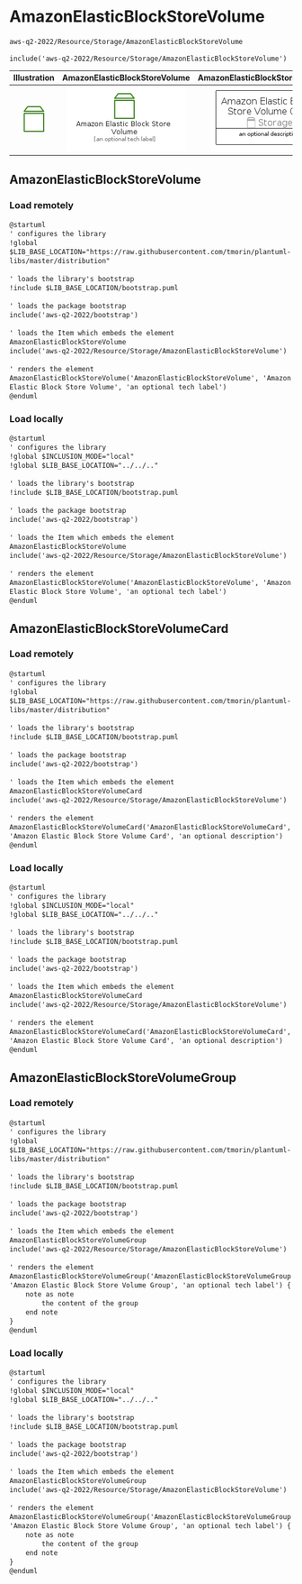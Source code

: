 # AmazonElasticBlockStoreVolume


```text
aws-q2-2022/Resource/Storage/AmazonElasticBlockStoreVolume
```

```text
include('aws-q2-2022/Resource/Storage/AmazonElasticBlockStoreVolume')
```



| Illustration | AmazonElasticBlockStoreVolume | AmazonElasticBlockStoreVolumeCard | AmazonElasticBlockStoreVolumeGroup |
| :---: | :---: | :---: | :---: |
| ![illustration for Illustration](../../../aws-q2-2022/Resource/Storage/AmazonElasticBlockStoreVolume.png) | ![illustration for AmazonElasticBlockStoreVolume](../../../aws-q2-2022/Resource/Storage/AmazonElasticBlockStoreVolume.Local.png) | ![illustration for AmazonElasticBlockStoreVolumeCard](../../../aws-q2-2022/Resource/Storage/AmazonElasticBlockStoreVolumeCard.Local.png) | ![illustration for AmazonElasticBlockStoreVolumeGroup](../../../aws-q2-2022/Resource/Storage/AmazonElasticBlockStoreVolumeGroup.Local.png) |




## AmazonElasticBlockStoreVolume

### Load remotely
```plantuml
@startuml
' configures the library
!global $LIB_BASE_LOCATION="https://raw.githubusercontent.com/tmorin/plantuml-libs/master/distribution"

' loads the library's bootstrap
!include $LIB_BASE_LOCATION/bootstrap.puml

' loads the package bootstrap
include('aws-q2-2022/bootstrap')

' loads the Item which embeds the element AmazonElasticBlockStoreVolume
include('aws-q2-2022/Resource/Storage/AmazonElasticBlockStoreVolume')

' renders the element
AmazonElasticBlockStoreVolume('AmazonElasticBlockStoreVolume', 'Amazon Elastic Block Store Volume', 'an optional tech label')
@enduml
```

### Load locally
```plantuml
@startuml
' configures the library
!global $INCLUSION_MODE="local"
!global $LIB_BASE_LOCATION="../../.."

' loads the library's bootstrap
!include $LIB_BASE_LOCATION/bootstrap.puml

' loads the package bootstrap
include('aws-q2-2022/bootstrap')

' loads the Item which embeds the element AmazonElasticBlockStoreVolume
include('aws-q2-2022/Resource/Storage/AmazonElasticBlockStoreVolume')

' renders the element
AmazonElasticBlockStoreVolume('AmazonElasticBlockStoreVolume', 'Amazon Elastic Block Store Volume', 'an optional tech label')
@enduml
```

## AmazonElasticBlockStoreVolumeCard

### Load remotely
```plantuml
@startuml
' configures the library
!global $LIB_BASE_LOCATION="https://raw.githubusercontent.com/tmorin/plantuml-libs/master/distribution"

' loads the library's bootstrap
!include $LIB_BASE_LOCATION/bootstrap.puml

' loads the package bootstrap
include('aws-q2-2022/bootstrap')

' loads the Item which embeds the element AmazonElasticBlockStoreVolumeCard
include('aws-q2-2022/Resource/Storage/AmazonElasticBlockStoreVolume')

' renders the element
AmazonElasticBlockStoreVolumeCard('AmazonElasticBlockStoreVolumeCard', 'Amazon Elastic Block Store Volume Card', 'an optional description')
@enduml
```

### Load locally
```plantuml
@startuml
' configures the library
!global $INCLUSION_MODE="local"
!global $LIB_BASE_LOCATION="../../.."

' loads the library's bootstrap
!include $LIB_BASE_LOCATION/bootstrap.puml

' loads the package bootstrap
include('aws-q2-2022/bootstrap')

' loads the Item which embeds the element AmazonElasticBlockStoreVolumeCard
include('aws-q2-2022/Resource/Storage/AmazonElasticBlockStoreVolume')

' renders the element
AmazonElasticBlockStoreVolumeCard('AmazonElasticBlockStoreVolumeCard', 'Amazon Elastic Block Store Volume Card', 'an optional description')
@enduml
```

## AmazonElasticBlockStoreVolumeGroup

### Load remotely
```plantuml
@startuml
' configures the library
!global $LIB_BASE_LOCATION="https://raw.githubusercontent.com/tmorin/plantuml-libs/master/distribution"

' loads the library's bootstrap
!include $LIB_BASE_LOCATION/bootstrap.puml

' loads the package bootstrap
include('aws-q2-2022/bootstrap')

' loads the Item which embeds the element AmazonElasticBlockStoreVolumeGroup
include('aws-q2-2022/Resource/Storage/AmazonElasticBlockStoreVolume')

' renders the element
AmazonElasticBlockStoreVolumeGroup('AmazonElasticBlockStoreVolumeGroup', 'Amazon Elastic Block Store Volume Group', 'an optional tech label') {
    note as note
        the content of the group
    end note
}
@enduml
```

### Load locally
```plantuml
@startuml
' configures the library
!global $INCLUSION_MODE="local"
!global $LIB_BASE_LOCATION="../../.."

' loads the library's bootstrap
!include $LIB_BASE_LOCATION/bootstrap.puml

' loads the package bootstrap
include('aws-q2-2022/bootstrap')

' loads the Item which embeds the element AmazonElasticBlockStoreVolumeGroup
include('aws-q2-2022/Resource/Storage/AmazonElasticBlockStoreVolume')

' renders the element
AmazonElasticBlockStoreVolumeGroup('AmazonElasticBlockStoreVolumeGroup', 'Amazon Elastic Block Store Volume Group', 'an optional tech label') {
    note as note
        the content of the group
    end note
}
@enduml
```

